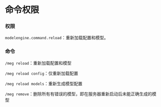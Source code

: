 # 命令权限

### 权限

 `modelengine.command.reload`：重新加载配置和模型。

### 命令

`/meg reload`：重新加载配置和模型

`/meg reload config`：仅重新加载配置

`/meg reload models`：重新生成模型配置

`/meg remove`：删除所有有错误的模型，即在服务器重新启动后未能正确生成的模型

